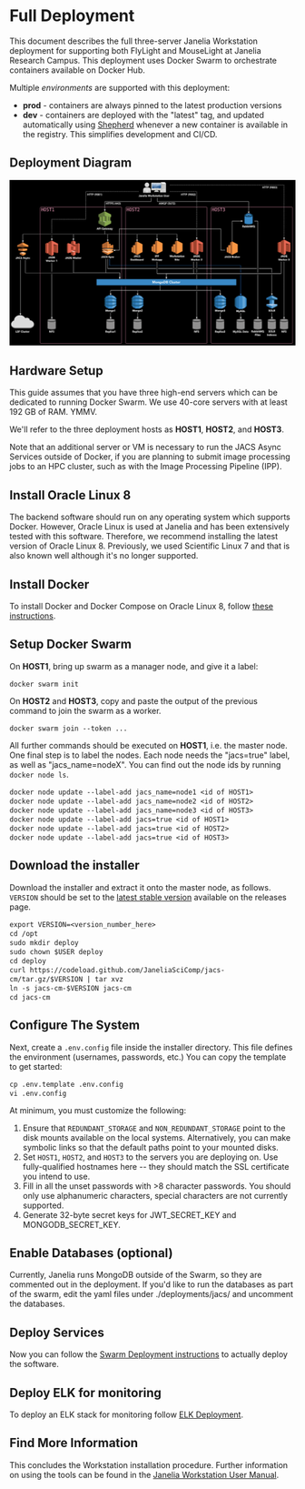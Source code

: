 # Full Deployment

This document describes the full three-server Janelia Workstation deployment for supporting both FlyLight and MouseLight at Janelia Research Campus. This deployment uses Docker Swarm to orchestrate containers available on Docker Hub.

Multiple *environments* are supported with this deployment:
* **prod** - containers are always pinned to the latest production versions
* **dev** - containers are deployed with the "latest" tag, and updated automatically using [Shepherd](https://github.com/djmaze/shepherd) whenever a new container is available in the registry. This simplifies development and CI/CD.

## Deployment Diagram

<div style="text-align:center"><img src="images/FullDeployment.png" alt="Three-server Deployment Diagram" /></div>


## Hardware Setup

This guide assumes that you have three high-end servers which can be dedicated to running Docker Swarm. We use 40-core servers with at least 192 GB of RAM. YMMV.

We'll refer to the three deployment hosts as **HOST1**, **HOST2**, and **HOST3**. 

Note that an additional server or VM is necessary to run the JACS Async Services outside of Docker, if you are planning to submit image processing jobs to an HPC cluster, such as with the Image Processing Pipeline (IPP).


## Install Oracle Linux 8

The backend software should run on any operating system which supports Docker. However, Oracle Linux is used at Janelia and has been extensively tested with this software. Therefore, we recommend installing the latest version of Oracle Linux 8. Previously, we used Scientific Linux 7 and that is also known well although it's no longer supported.


## Install Docker

To install Docker and Docker Compose on Oracle Linux 8, follow [these instructions](InstallingDockerOL8.md).


## Setup Docker Swarm

On **HOST1**, bring up swarm as a manager node, and give it a label:
```
docker swarm init
```

On **HOST2** and **HOST3**, copy and paste the output of the previous command to join the swarm as a worker.

```
docker swarm join --token ...
```

All further commands should be executed on **HOST1**, i.e. the master node. One final step is to label the nodes. Each node needs the "jacs=true" label, as well as "jacs_name=nodeX". You can find out the node ids by running `docker node ls`.
```
docker node update --label-add jacs_name=node1 <id of HOST1>
docker node update --label-add jacs_name=node2 <id of HOST2>
docker node update --label-add jacs_name=node3 <id of HOST3>
docker node update --label-add jacs=true <id of HOST1>
docker node update --label-add jacs=true <id of HOST2>
docker node update --label-add jacs=true <id of HOST3>
```


## Download the installer

Download the installer and extract it onto the master node, as follows. `VERSION` should be set to the [latest stable version](https://github.com/JaneliaSciComp/jacs-cm/releases) available on the releases page.

```
export VERSION=<version_number_here>
cd /opt
sudo mkdir deploy
sudo chown $USER deploy
cd deploy
curl https://codeload.github.com/JaneliaSciComp/jacs-cm/tar.gz/$VERSION | tar xvz
ln -s jacs-cm-$VERSION jacs-cm
cd jacs-cm
```


## Configure The System

Next, create a `.env.config` file inside the installer directory. This file defines the environment (usernames, passwords, etc.) You can copy the template to get started:
```
cp .env.template .env.config
vi .env.config
```

At minimum, you must customize the following:
1. Ensure that `REDUNDANT_STORAGE` and `NON_REDUNDANT_STORAGE` point to the disk mounts available on the local systems. Alternatively, you can make symbolic links so that the default paths point to your mounted disks.
2. Set `HOST1`, `HOST2`, and `HOST3` to the servers you are deploying on. Use fully-qualified hostnames here -- they should match the SSL certificate you intend to use.
3. Fill in all the unset passwords with >8 character passwords. You should only use alphanumeric characters, special characters are not currently supported.
4. Generate 32-byte secret keys for JWT_SECRET_KEY and MONGODB_SECRET_KEY.


## Enable Databases (optional)

Currently, Janelia runs MongoDB outside of the Swarm, so they are commented out in the deployment. If you'd like to run the databases as part of the swarm, edit the yaml files under ./deployments/jacs/ and uncomment the databases.


## Deploy Services

Now you can follow the [Swarm Deployment instructions](SwarmDeployment.md) to actually deploy the software.


## Deploy ELK for monitoring

To deploy an ELK stack for monitoring follow [ELK Deployment](ELKDeployment.md).

## Find More Information

This concludes the Workstation installation procedure. Further information on using the tools can be found in the [Janelia Workstation User Manual](https://github.com/JaneliaSciComp/workstation/blob/master/docs/UserManual.md).

